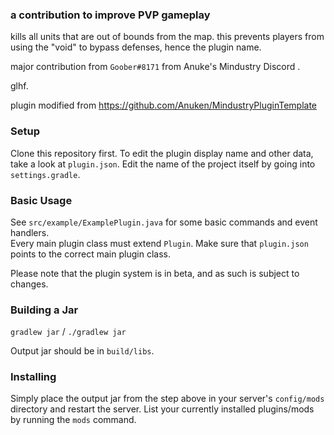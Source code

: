 ### a contribution to improve PVP gameplay

kills all units that are out of bounds from the map.
this prevents players from using the "void" to bypass defenses, hence the plugin name.

major contribution from `Goober#8171` from Anuke's Mindustry Discord .

glhf.

plugin modified from https://github.com/Anuken/MindustryPluginTemplate

### Setup

Clone this repository first.
To edit the plugin display name and other data, take a look at `plugin.json`.
Edit the name of the project itself by going into `settings.gradle`.

### Basic Usage

See `src/example/ExamplePlugin.java` for some basic commands and event handlers.  
Every main plugin class must extend `Plugin`. Make sure that `plugin.json` points to the correct main plugin class.

Please note that the plugin system is in beta, and as such is subject to changes.

### Building a Jar

`gradlew jar` / `./gradlew jar`

Output jar should be in `build/libs`.


### Installing

Simply place the output jar from the step above in your server's `config/mods` directory and restart the server.
List your currently installed plugins/mods by running the `mods` command.
